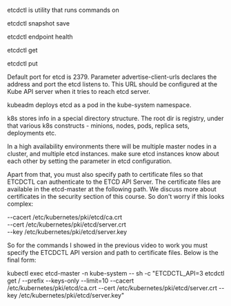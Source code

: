 etcdctl is utility that runs commands on

etcdctl snapshot save

etcdctl endpoint health

etcdctl get

etcdctl put

Default port for etcd is 2379. Parameter advertise-client-urls declares the address and port the etcd listens to. This URL should be configured at the Kube API server when it tries to reach etcd server.

kubeadm deploys etcd as a pod in the kube-system namespace.

k8s stores info in a special directory structure. The root dir is registry, under that various k8s constructs - minions, nodes, pods, replica sets, deployments etc.

In a high availability environments there will be multiple master nodes in a cluster, and multiple etcd instances. make sure etcd instances know about each other by setting the parameter in etcd configuration.

Apart from that, you must also specify path to certificate files so that ETCDCTL can authenticate to the ETCD API Server. The certificate files are available in the etcd-master at the following path. We discuss more about certificates in the security section of this course. So don't worry if this looks complex:

--cacert /etc/kubernetes/pki/etcd/ca.crt     
--cert /etc/kubernetes/pki/etcd/server.crt     
--key /etc/kubernetes/pki/etcd/server.key

So for the commands I showed in the previous video to work you must specify the ETCDCTL API version and path to certificate files. Below is the final form:

kubectl exec etcd-master -n kube-system -- sh -c "ETCDCTL_API=3 etcdctl get / --prefix --keys-only --limit=10 --cacert /etc/kubernetes/pki/etcd/ca.crt --cert /etc/kubernetes/pki/etcd/server.crt  --key /etc/kubernetes/pki/etcd/server.key" 
